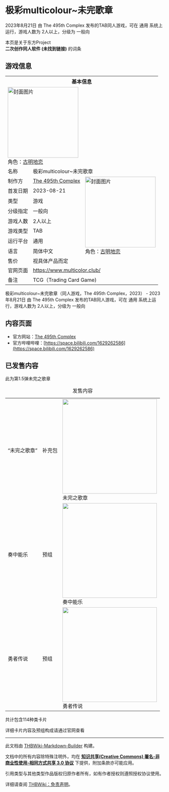# 极彩multicolour~未完歌章

<!-- source html: G:\repos\THBWiki-Markdown-Builder\THBWikiMarkdown\Temp\main\6\62\ns0%3A%E6%9E%81%E5%BD%A9multicolour%7E%E6%9C%AA%E5%AE%8C%E6%AD%8C%E7%AB%A0.html -->

2023年8月21日 由 The 495th Complex  发布的TAB同人游戏，可在 通用 系统上运行，游戏人数为 2人以上，分级为 一般向

本页是关于东方Project  
 **二次创作同人软件 (未找到链接)** 的词条

## 游戏信息

<table><tbody><tr><th colspan="3">基本信息</th></tr><tr><td class="cover-artwork-mobile" colspan="2"><a href="./文件-极彩multicolour~未完歌章封面.png.md" class="image" title="封面图片"><img alt="封面图片" src="https://upload.thwiki.cc/thumb/2/2e/%E6%9E%81%E5%BD%A9multicolour~%E6%9C%AA%E5%AE%8C%E6%AD%8C%E7%AB%A0%E5%B0%81%E9%9D%A2.png/224px-%E6%9E%81%E5%BD%A9multicolour~%E6%9C%AA%E5%AE%8C%E6%AD%8C%E7%AB%A0%E5%B0%81%E9%9D%A2.png" decoding="async" loading="lazy" width="224" height="224" srcset="https://upload.thwiki.cc/thumb/2/2e/%E6%9E%81%E5%BD%A9multicolour~%E6%9C%AA%E5%AE%8C%E6%AD%8C%E7%AB%A0%E5%B0%81%E9%9D%A2.png/336px-%E6%9E%81%E5%BD%A9multicolour~%E6%9C%AA%E5%AE%8C%E6%AD%8C%E7%AB%A0%E5%B0%81%E9%9D%A2.png 1.5x, https://upload.thwiki.cc/thumb/2/2e/%E6%9E%81%E5%BD%A9multicolour~%E6%9C%AA%E5%AE%8C%E6%AD%8C%E7%AB%A0%E5%B0%81%E9%9D%A2.png/448px-%E6%9E%81%E5%BD%A9multicolour~%E6%9C%AA%E5%AE%8C%E6%AD%8C%E7%AB%A0%E5%B0%81%E9%9D%A2.png 2x" data-file-width="1772" data-file-height="1772"></a><div class="cover-char">角色：<a href="./古明地恋.md" title="古明地恋">古明地恋</a></div></td>
</tr><tr><td class="label">名称</td><td colspan="2"> 极彩multicolour~未完歌章 </td></tr><tr><td class="label">制作方</td><td><a href="./The_495th_Complex.md" title="The 495th Complex">The 495th Complex</a></td><td class="cover-artwork" rowspan="8" style="min-width:224px;"><a href="./文件-极彩multicolour~未完歌章封面.png.md" class="image" title="封面图片"><img alt="封面图片" src="https://upload.thwiki.cc/thumb/2/2e/%E6%9E%81%E5%BD%A9multicolour~%E6%9C%AA%E5%AE%8C%E6%AD%8C%E7%AB%A0%E5%B0%81%E9%9D%A2.png/224px-%E6%9E%81%E5%BD%A9multicolour~%E6%9C%AA%E5%AE%8C%E6%AD%8C%E7%AB%A0%E5%B0%81%E9%9D%A2.png" decoding="async" loading="lazy" width="224" height="224" srcset="https://upload.thwiki.cc/thumb/2/2e/%E6%9E%81%E5%BD%A9multicolour~%E6%9C%AA%E5%AE%8C%E6%AD%8C%E7%AB%A0%E5%B0%81%E9%9D%A2.png/336px-%E6%9E%81%E5%BD%A9multicolour~%E6%9C%AA%E5%AE%8C%E6%AD%8C%E7%AB%A0%E5%B0%81%E9%9D%A2.png 1.5x, https://upload.thwiki.cc/thumb/2/2e/%E6%9E%81%E5%BD%A9multicolour~%E6%9C%AA%E5%AE%8C%E6%AD%8C%E7%AB%A0%E5%B0%81%E9%9D%A2.png/448px-%E6%9E%81%E5%BD%A9multicolour~%E6%9C%AA%E5%AE%8C%E6%AD%8C%E7%AB%A0%E5%B0%81%E9%9D%A2.png 2x" data-file-width="1772" data-file-height="1772"></a><div class="cover-char">角色：<a href="./古明地恋.md" title="古明地恋">古明地恋</a></div></td>
</tr><tr><td class="label">首发日期</td><td>2023-08-21</td></tr><tr><td class="label">类型</td><td>游戏</td></tr><tr><td class="label">分级指定</td><td>一般向</td></tr><tr><td class="label">游戏人数</td><td>2人以上</td></tr><tr><td class="label">游戏类型</td><td>TAB</td></tr><tr><td class="label">运行平台</td><td>通用</td></tr><tr><td class="label">语言</td><td>简体中文</td></tr><tr><td class="label">售价</td><td>视具体产品而定</td></tr>
<tr><td class="label">官网页面</td><td colspan="2"><a rel="nofollow" class="external free" href="https://www.multicolor.club/">https://www.multicolor.club/</a></td></tr><tr><td class="label">备注</td><td colspan="2">TCG（Trading Card Game)</td></tr></tbody></table>

极彩multicolour~未完歌章（同人游戏，The 495th Complex，2023） - 2023年8月21日 由 The 495th Complex  发布的TAB同人游戏，可在 通用 系统上运行，游戏人数为 2人以上，分级为 一般向

## 内容页面
- 官方网站：[The 495th Complex](https://www.multicolor.club/)
- 官方哔哩哔哩：[https://space.bilibili.com/1629262586](https://space.bilibili.com/1629262586)


## 已发售内容
  
此为第1.5弹未完之歌章
  


<table>
<caption>发售内容
</caption>
<tbody><tr>
<td>“未完之歌章”</td>
<td>补充包</td>
<td><div class="thumb tright"><div class="thumbinner" style="width:302px;"><a href="./文件-未完之歌章淘宝介绍图.jpg.md" class="image"><img alt="" src="https://upload.thwiki.cc/thumb/8/8b/%E6%9C%AA%E5%AE%8C%E4%B9%8B%E6%AD%8C%E7%AB%A0%E6%B7%98%E5%AE%9D%E4%BB%8B%E7%BB%8D%E5%9B%BE.jpg/300px-%E6%9C%AA%E5%AE%8C%E4%B9%8B%E6%AD%8C%E7%AB%A0%E6%B7%98%E5%AE%9D%E4%BB%8B%E7%BB%8D%E5%9B%BE.jpg" decoding="async" loading="lazy" width="300" height="300" class="thumbimage" srcset="https://upload.thwiki.cc/thumb/8/8b/%E6%9C%AA%E5%AE%8C%E4%B9%8B%E6%AD%8C%E7%AB%A0%E6%B7%98%E5%AE%9D%E4%BB%8B%E7%BB%8D%E5%9B%BE.jpg/450px-%E6%9C%AA%E5%AE%8C%E4%B9%8B%E6%AD%8C%E7%AB%A0%E6%B7%98%E5%AE%9D%E4%BB%8B%E7%BB%8D%E5%9B%BE.jpg 1.5x, https://upload.thwiki.cc/thumb/8/8b/%E6%9C%AA%E5%AE%8C%E4%B9%8B%E6%AD%8C%E7%AB%A0%E6%B7%98%E5%AE%9D%E4%BB%8B%E7%BB%8D%E5%9B%BE.jpg/600px-%E6%9C%AA%E5%AE%8C%E4%B9%8B%E6%AD%8C%E7%AB%A0%E6%B7%98%E5%AE%9D%E4%BB%8B%E7%BB%8D%E5%9B%BE.jpg 2x" data-file-width="800" data-file-height="800"></a>  <div class="thumbcaption"><div class="magnify"><a href="./文件-未完之歌章淘宝介绍图.jpg.md" class="internal" title="放大"></a></div>未完之歌章</div></div></div>
</td></tr>
<tr>
<td>奏中能乐</td>
<td>预组</td>
<td><div class="thumb tright"><div class="thumbinner" style="width:302px;"><a href="./文件-奏中能乐淘宝介绍图.jpg.md" class="image"><img alt="" src="https://upload.thwiki.cc/thumb/9/9c/%E5%A5%8F%E4%B8%AD%E8%83%BD%E4%B9%90%E6%B7%98%E5%AE%9D%E4%BB%8B%E7%BB%8D%E5%9B%BE.jpg/300px-%E5%A5%8F%E4%B8%AD%E8%83%BD%E4%B9%90%E6%B7%98%E5%AE%9D%E4%BB%8B%E7%BB%8D%E5%9B%BE.jpg" decoding="async" loading="lazy" width="300" height="300" class="thumbimage" srcset="https://upload.thwiki.cc/thumb/9/9c/%E5%A5%8F%E4%B8%AD%E8%83%BD%E4%B9%90%E6%B7%98%E5%AE%9D%E4%BB%8B%E7%BB%8D%E5%9B%BE.jpg/450px-%E5%A5%8F%E4%B8%AD%E8%83%BD%E4%B9%90%E6%B7%98%E5%AE%9D%E4%BB%8B%E7%BB%8D%E5%9B%BE.jpg 1.5x, https://upload.thwiki.cc/thumb/9/9c/%E5%A5%8F%E4%B8%AD%E8%83%BD%E4%B9%90%E6%B7%98%E5%AE%9D%E4%BB%8B%E7%BB%8D%E5%9B%BE.jpg/600px-%E5%A5%8F%E4%B8%AD%E8%83%BD%E4%B9%90%E6%B7%98%E5%AE%9D%E4%BB%8B%E7%BB%8D%E5%9B%BE.jpg 2x" data-file-width="750" data-file-height="750"></a>  <div class="thumbcaption"><div class="magnify"><a href="./文件-奏中能乐淘宝介绍图.jpg.md" class="internal" title="放大"></a></div>奏中能乐</div></div></div>
</td></tr>
<tr>
<td>勇者传说</td>
<td>预组</td>
<td><div class="thumb tright"><div class="thumbinner" style="width:302px;"><a href="./文件-勇者传说淘宝介绍图.jpg.md" class="image"><img alt="" src="https://upload.thwiki.cc/thumb/b/bd/%E5%8B%87%E8%80%85%E4%BC%A0%E8%AF%B4%E6%B7%98%E5%AE%9D%E4%BB%8B%E7%BB%8D%E5%9B%BE.jpg/300px-%E5%8B%87%E8%80%85%E4%BC%A0%E8%AF%B4%E6%B7%98%E5%AE%9D%E4%BB%8B%E7%BB%8D%E5%9B%BE.jpg" decoding="async" loading="lazy" width="300" height="300" class="thumbimage" srcset="https://upload.thwiki.cc/thumb/b/bd/%E5%8B%87%E8%80%85%E4%BC%A0%E8%AF%B4%E6%B7%98%E5%AE%9D%E4%BB%8B%E7%BB%8D%E5%9B%BE.jpg/450px-%E5%8B%87%E8%80%85%E4%BC%A0%E8%AF%B4%E6%B7%98%E5%AE%9D%E4%BB%8B%E7%BB%8D%E5%9B%BE.jpg 1.5x, https://upload.thwiki.cc/thumb/b/bd/%E5%8B%87%E8%80%85%E4%BC%A0%E8%AF%B4%E6%B7%98%E5%AE%9D%E4%BB%8B%E7%BB%8D%E5%9B%BE.jpg/600px-%E5%8B%87%E8%80%85%E4%BC%A0%E8%AF%B4%E6%B7%98%E5%AE%9D%E4%BB%8B%E7%BB%8D%E5%9B%BE.jpg 2x" data-file-width="750" data-file-height="750"></a>  <div class="thumbcaption"><div class="magnify"><a href="./文件-勇者传说淘宝介绍图.jpg.md" class="internal" title="放大"></a></div>勇者传说</div></div></div>
</td></tr></tbody></table>


  
共计包含114种类卡片
  
  
详细卡片内容及预组构成请通过官网查看
  
  
  

  





---

此文档由 [THBWiki-Markdown-Builder](https://github.com/Delsin-Yu/THBWiki-Markdown-Builder) 构建。

文档中的所有内容除特殊注明外，均在 [**知识共享(Creative Commons) 署名-非商业性使用-相同方式共享 3.0 协议**](https://creativecommons.org/licenses/by-sa/3.0/deed.zh-hans) 下提供，附加条款亦可能应用。

引用类型与其他类型作品版权归原作者所有，如有作者授权则遵照授权协议使用。

详细请查阅 [THBWiki：免责声明](https://thbwiki.cc/THBWiki:%E5%85%8D%E8%B4%A3%E5%A3%B0%E6%98%8E)。

